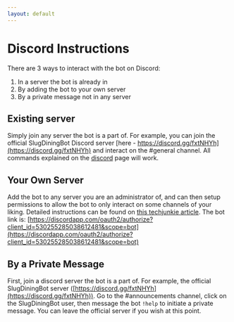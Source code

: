 ```yaml
---
layout: default
---
```


# Discord Instructions

There are 3 ways to interact with the bot on Discord:

1. In a server the bot is already in
1. By adding the bot to your own server
1. By a private message not in any server

## Existing server

Simply join any server the bot is a part of. For example, you can join the official SlugDiningBot Discord server [here - https://discord.gg/fxtNHYh](https://discord.gg/fxtNHYh) and interact on the #general channel. All commands explained on the [discord](discord) page will work.

## Your Own Server

Add the bot to any server you are an administrator of, and can then setup permissions to allow the bot to only interact on some channels of your liking. Detailed instructions can be found on [this techjunkie article](https://www.techjunkie.com/add-bots-discord-server/). The bot link is: [https://discordapp.com/oauth2/authorize?client_id=530255285038612481&scope=bot](https://discordapp.com/oauth2/authorize?client_id=530255285038612481&scope=bot)

## By a Private Message

First, join a discord server the bot is a part of. For example, the official SlugDiningBot server ([https://discord.gg/fxtNHYh](https://discord.gg/fxtNHYh)). Go to the #announcements channel, click on the SlugDiningBot user, then message the bot `!help` to initiate a private message. You can leave the official server if you wish at this point.
